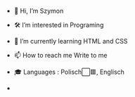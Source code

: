 - 👋 Hi, I’m Szymon
- 🛠️ I’m interested in Programing
- 🌱 I’m currently learning  HTML and CSS
- 📫 How to reach me Write to me
- 🎓 Languages : Polisch⬜🟥, Englisch

-
<!---
Sajgolo/Sajgolo is a ✨ special ✨ repository because its `README.md` (this file) appears on your GitHub profile.
You can click the Preview link to take a look at your changes.
--->
